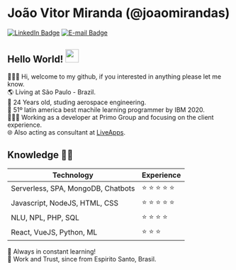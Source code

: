 # João Vitor Miranda (@joaomirandas)

[![LinkedIn Badge](https://img.shields.io/badge/-LinkedIn-blue?style=flat-square&logo=Linkedin&logoColor=white&link=https://www.linkedin.com/in/joaomirandas/)](https://www.linkedin.com/in/joaomirandas/)
[![E-mail Badge](https://img.shields.io/badge/-E--mail-c14438?style=flat-square&logo=Gmail&logoColor=white&link=mailto:joao@liveapps.me)](mailto:joao@liveapps.me)

## Hello World! <img src="https://raw.githubusercontent.com/joaomirandasa/joaomirandasa/main/wave.gif" width="30px">
🧑🏽‍💻   Hi, welcome to my github, if you interested in anything please let me know.<br/>
🌎  Living at São Paulo - Brazil.<br/>
🎁  24 Years old, studing aerospace engineering.<br/>
🎉  51º latin america best machile learning programmer by IBM 2020.<br/>
👨🏼‍💻   Working as a developer at Primo Group and focusing on the client experience.<br/>
🌐  Also acting as consultant at <a href="https://liveapps.me/">LiveApps</a>.<br/>

## Knowledge :man_technologist:

| Technology | Experience |
| - | - |
| Serverless, SPA, MongoDB, Chatbots | :star: :star: :star: :star: :star: |
| Javascript, NodeJS, HTML, CSS | :star: :star: :star: :star: :star: | 
| NLU, NPL, PHP, SQL  | :star: :star: :star: :star: |
| React, VueJS, Python, ML | :star: :star: :star: |

🚀 Always in constant learning! <br/>
🎯 Work and Trust, since from Espirito Santo, Brasil.
